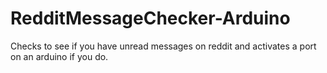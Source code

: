 RedditMessageChecker-Arduino
============================

Checks to see if you have unread messages on reddit and activates a port on an arduino if you do.
